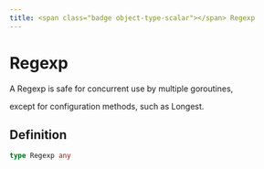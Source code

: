 ```yaml
---
title: <span class="badge object-type-scalar"></span> Regexp
---
```

# <span class="badge object-type-scalar"></span> Regexp

A Regexp is safe for concurrent use by multiple goroutines,

except for configuration methods, such as Longest.

## Definition

```go
type Regexp any
```
